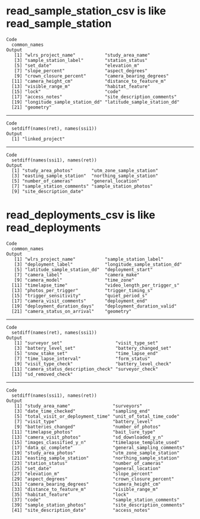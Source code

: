 # read_sample_station_csv is like read_sample_station

    Code
      common_names
    Output
       [1] "wlrs_project_name"           "study_area_name"            
       [3] "sample_station_label"        "station_status"             
       [5] "set_date"                    "elevation_m"                
       [7] "slope_percent"               "aspect_degrees"             
       [9] "crown_closure_percent"       "camera_bearing_degrees"     
      [11] "camera_height_cm"            "distance_to_feature_m"      
      [13] "visible_range_m"             "habitat_feature"            
      [15] "lock"                        "code"                       
      [17] "access_notes"                "site_description_comments"  
      [19] "longitude_sample_station_dd" "latitude_sample_station_dd" 
      [21] "geometry"                   

---

    Code
      setdiff(names(ret), names(ssi1))
    Output
      [1] "linked_project"

---

    Code
      setdiff(names(ssi1), names(ret))
    Output
      [1] "study_area_photos"       "utm_zone_sample_station"
      [3] "easting_sample_station"  "northing_sample_station"
      [5] "number_of_cameras"       "general_location"       
      [7] "sample_station_comments" "sample_station_photos"  
      [9] "site_description_date"  

# read_deployments_csv is like read_deployments

    Code
      common_names
    Output
       [1] "wlrs_project_name"           "sample_station_label"       
       [3] "deployment_label"            "longitude_sample_station_dd"
       [5] "latitude_sample_station_dd"  "deployment_start"           
       [7] "camera_label"                "camera_make"                
       [9] "camera_model"                "time_zone"                  
      [11] "timelapse_time"              "video_length_per_trigger_s" 
      [13] "photos_per_trigger"          "trigger_timing_s"           
      [15] "trigger_sensitivity"         "quiet_period_s"             
      [17] "camera_visit_comments"       "deployment_end"             
      [19] "deployment_duration_days"    "deployment_duration_valid"  
      [21] "camera_status_on_arrival"    "geometry"                   

---

    Code
      setdiff(names(ret), names(ssi1))
    Output
       [1] "surveyor_set"                    "visit_type_set"                 
       [3] "battery_level_set"               "battery_changed_set"            
       [5] "snow_stake_set"                  "time_lapse_end"                 
       [7] "time_lapse_interval"             "form_status"                    
       [9] "visit_type_check"                "battery_level_check"            
      [11] "camera_status_description_check" "surveyor_check"                 
      [13] "sd_removed_check"               

---

    Code
      setdiff(names(ssi1), names(ret))
    Output
       [1] "study_area_name"                "surveyors"                     
       [3] "date_time_checked"              "sampling_end"                  
       [5] "total_visit_or_deployment_time" "unit_of_total_time_code"       
       [7] "visit_type"                     "battery_level"                 
       [9] "batteries_changed"              "number_of_photos"              
      [11] "timelapse_photos"               "bait_lure_type"                
      [13] "camera_visit_photos"            "sd_downloaded_y_n"             
      [15] "images_classified_y_n"          "timelapse_template_used"       
      [17] "data_qc_complete"               "general_sampling_comments"     
      [19] "study_area_photos"              "utm_zone_sample_station"       
      [21] "easting_sample_station"         "northing_sample_station"       
      [23] "station_status"                 "number_of_cameras"             
      [25] "set_date"                       "general_location"              
      [27] "elevation_m"                    "slope_percent"                 
      [29] "aspect_degrees"                 "crown_closure_percent"         
      [31] "camera_bearing_degrees"         "camera_height_cm"              
      [33] "distance_to_feature_m"          "visible_range_m"               
      [35] "habitat_feature"                "lock"                          
      [37] "code"                           "sample_station_comments"       
      [39] "sample_station_photos"          "site_description_comments"     
      [41] "site_description_date"          "access_notes"                  

